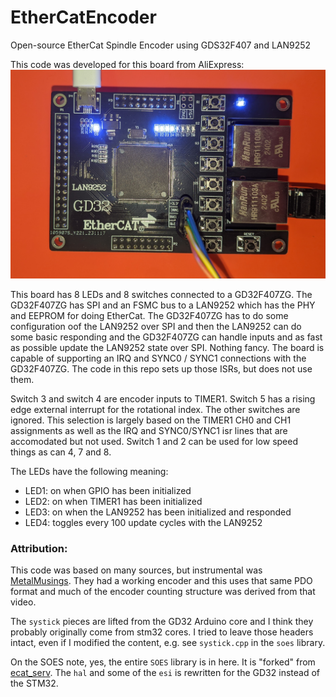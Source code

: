 # EtherCatEncoder
Open-source EtherCat Spindle Encoder using GDS32F407 and LAN9252

This code was developed for this board from AliExpress:
![GD32+LAN9252 Development Board](doc/gd32_lan9252.jpg?raw=true "GD32+LAN9252 Development Board")

This board has 8 LEDs and 8 switches connected to a GD32F407ZG. The GD32F407ZG has SPI and an FSMC bus to a LAN9252 which has the PHY and EEPROM for doing EtherCat.  The GD32F407ZG has to do some configuration oof the LAN9252 over SPI and then the LAN9252 can do some basic responding and the GD32F407ZG can handle inputs and as fast as possible update the LAN9252 state over SPI.  Nothing fancy.  The board is capable of supporting an IRQ and SYNC0 / SYNC1 connections with the GD32F407ZG.  The code in this repo sets up those ISRs, but does not use them.

Switch 3 and switch 4 are encoder inputs to TIMER1.  Switch 5 has a rising edge external interrupt for the rotational index.  The other switches are ignored.  This selection is largely based on the TIMER1 CH0 and CH1 assignments as well as the IRQ and SYNC0/SYNC1 isr lines that are accomodated but not used. Switch 1 and 2 can be used for low speed things as can 4, 7 and 8.

The LEDs have the following meaning:
* LED1: on when GPIO has been initialized
* LED2: on when TIMER1 has been initialized
* LED3: on when the LAN9252 has been initialized and responded
* LED4: toggles every 100 update cycles with the LAN9252

### Attribution:
This code was based on many sources, but instrumental was [MetalMusings](https://www.youtube.com/watch?v=wOtMrlHCCic). They had a working encoder and this uses that same PDO format and much of the encoder counting structure was derived from that video.

The `systick` pieces are lifted from the GD32 Arduino core and I think they probably originally come from stm32 cores.  I tried to leave those headers intact, even if I modified the content, e.g. see `systick.cpp` in the `soes` library.

On the SOES note, yes, the entire `SOES` library is in here.  It is "forked" from [ecat_serv](https://github.com/kubabuda/ecat_servo/tree/main/examples/SOES_LAN9252). The `hal` and some of the `esi` is rewritten for the GD32 instead of the STM32.

